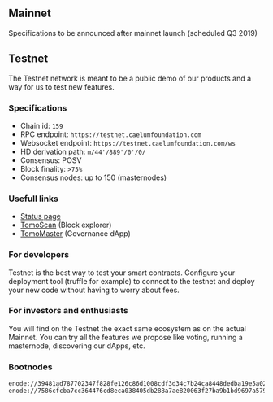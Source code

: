 ## Mainnet

Specifications to be announced after mainnet launch (scheduled Q3 2019)

## Testnet

The Testnet network is meant to be a public demo of our products and a way for us to test new features.

### Specifications

- Chain id: `159`
- RPC endpoint: `https://testnet.caelumfoundation.com`
- Websocket endpoint:  `https://testnet.caelumfoundation.com/ws`
- HD derivation path: `m/44'/889'/0'/0/`
- Consensus: POSV
- Block finality: `>75%`
- Consensus nodes: up to 150 (masternodes)

### Usefull links

- [Status page](https://stats.testnet.caelumfoundation.com)
- [TomoScan](https://scan.testnet.caelumfoundation.com) (Block explorer)
- [TomoMaster](https://master.testnet.caelumfoundation.com) (Governance dApp)


### For developers

Testnet is the best way to test your smart contracts.
Configure your deployment tool (truffle for example) to connect to the testnet and deploy your new code without having to worry about fees.

### For investors and enthusiasts

You will find on the Testnet the exact same ecosystem as on the actual Mainnet.
You can try all the features we propose like voting, running a masternode, discovering our dApps, etc.

### Bootnodes

```
enode://39481ad787702347f828fe126c86d1008cdf3d34c7b24ca8448dedba19e5a020e5a6fbc3774ebcc77e197f10d86205216014fab7f24d9fd663adfac13010a004@80.240.28.135:30301
enode://7586cfcba7cc364476cd8eca038405db288a7ae820063f27ba9b1bd9697a579830baeed5aaa6b074f088094dca403e0ef589ffa34587635e9762ecefe7c5baed@167.86.104.182:30301
```

